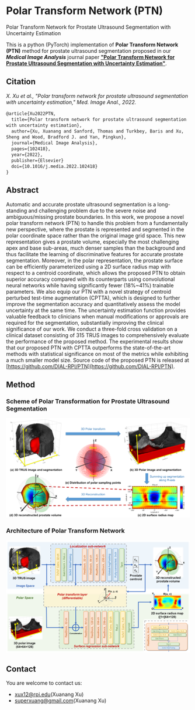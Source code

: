 # Polar Transform Network (PTN)
Polar Transform Network for Prostate Ultrasound Segmentation with Uncertainty Estimation

This is a python (PyTorch) implementation of **Polar Transform Network (PTN)** method for prostate ultrasound segmentation proposed in our ***Medical Image Analysis*** journal paper [**"Polar Transform Network for Prostate Ultrasound Segmentation with Uncertainty Estimation"**](https://doi.org/10.1016/j.media.2022.102418).

## Citation
  *X. Xu et al., "Polar transform network for prostate ultrasound segmentation with uncertainty estimation," Med. Image Anal., 2022.*

    @article{Xu2022PTN,
      title={Polar transform network for prostate ultrasound segmentation with uncertainty estimation}, 
      author={Xu, Xuanang and Sanford, Thomas and Turkbey, Baris and Xu, Sheng and Wood, Bradford J. and Yan, Pingkun},
      journal={Medical Image Analysis}, 
      pages={102418},
      year={2022},
      publisher={Elsevier}
      doi={10.1016/j.media.2022.102418}
    }

## Abstract
Automatic and accurate prostate ultrasound segmentation is a long-standing and challenging problem due to the severe noise and ambiguous/missing prostate boundaries. In this work, we propose a novel polar transform network (PTN) to handle this problem from a fundamentally new perspective, where the prostate is represented and segmented in the polar coordinate space rather than the original image grid space. This new representation gives a prostate volume, especially the most challenging apex and base sub-areas, much denser samples than the background and thus facilitate the learning of discriminative features for accurate prostate segmentation. Moreover, in the polar representation, the prostate surface can be efficiently parameterized using a 2D surface radius map with respect to a centroid coordinate, which allows the proposed PTN to obtain superior accuracy compared with its counterparts using convolutional neural networks while having significantly fewer (18%~41%) trainable parameters. We also equip our PTN with a novel strategy of centroid perturbed test-time augmentation (CPTTA), which is designed to further improve the segmentation accuracy and quantitatively assess the model uncertainty at the same time. The uncertainty estimation function provides valuable feedback to clinicians when manual modifications or approvals are required for the segmentation, substantially improving the clinical significance of our work. We conduct a three-fold cross validation on a clinical dataset consisting of 315 TRUS images to comprehensively evaluate the performance of the proposed method. The experimental results show that our proposed PTN with CPTTA outperforms the state-of-the-art methods with statistical significance on most of the metrics while exhibiting a much smaller model size. Source code of the proposed PTN is released at [https://github.com/DIAL-RPI/PTN](https://github.com/DIAL-RPI/PTN).

## Method
### Scheme of Polar Transformation for Prostate Ultrasound Segmentation
<img src="./fig2.png"/>

### Architecture of Polar Transform Network
<img src="./fig1.png"/>

## Contact
You are welcome to contact us:  
  - [xux12@rpi.edu](mailto:xux12@rpi.edu)(Xuanang Xu)  
  - [superxuang@gmail.com](mailto:superxuang@gmail.com)(Xuanang Xu)